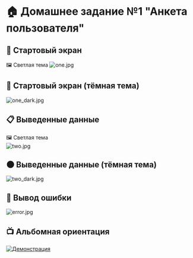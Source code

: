 # 🏠 Домашнее задание №1 "Анкета пользователя"

## 🌅 Стартовый экран
🖼️ Светлая тема
![one.jpg](app/src/main/res/drawable/one.jpg)

## 🌙 Стартовый экран (тёмная тема)
![one_dark.jpg](app/src/main/res/drawable/one_dark.jpg)

## 📋 Выведенные данные
🖼️ Светлая тема  
![two.jpg](app/src/main/res/drawable/two.jpg)

## 🌑 Выведенные данные (тёмная тема)
![two_dark.jpg](app/src/main/res/drawable/two_dark.jpg)

## 👺 Вывод ошибки
![error.jpg](app/src/main/res/drawable/error.jpg)

## 📺 Альбомная ориентация
[![Демонстрация](demo/horizontal_preview.gif)](demo/horizontal.mp4)